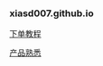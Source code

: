 ### xiasd007.github.io
[下单教程](https://docs.qq.com/doc/DSG56d1pHWVB3b09p)

[产品熟悉](https://docs.qq.com/doc/DSFRBY01Lak93eFNp "下这几款产品")

